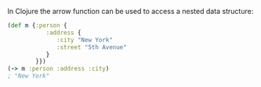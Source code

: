 In Clojure the arrow function can be used to access a nested data structure:

```Clojure
(def m {:person {
           :address {
              :city "New York"
              :street "5th Avenue"
           }
        }})
(-> m :person :address :city)
; "New York"
```
